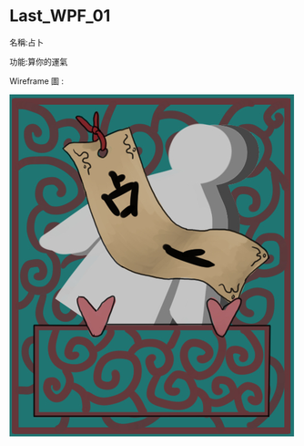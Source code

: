 # Last_WPF_01
名稱:占卜

功能:算你的運氣

Wireframe 圖 :

![image](https://github.com/RKboy0119/Last_WPF_01/blob/master/%E6%8F%92%E5%9C%9628.jpg)
